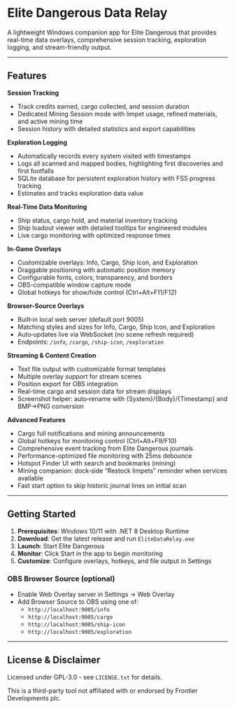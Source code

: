 ﻿# Elite Dangerous Data Relay

A lightweight Windows companion app for Elite Dangerous that provides real-time data overlays, comprehensive session tracking, exploration logging, and stream-friendly output.

---

## Features

**Session Tracking**
- Track credits earned, cargo collected, and session duration
- Dedicated Mining Session mode with limpet usage, refined materials, and active mining time
- Session history with detailed statistics and export capabilities

**Exploration Logging**
- Automatically records every system visited with timestamps
- Logs all scanned and mapped bodies, highlighting first discoveries and first footfalls
- SQLite database for persistent exploration history with FSS progress tracking
- Estimates and tracks exploration data value

**Real-Time Data Monitoring**
- Ship status, cargo hold, and material inventory tracking
- Ship loadout viewer with detailed tooltips for engineered modules
- Live cargo monitoring with optimized response times

**In-Game Overlays**
- Customizable overlays: Info, Cargo, Ship Icon, and Exploration
- Draggable positioning with automatic position memory
- Configurable fonts, colors, transparency, and borders
- OBS-compatible window capture mode
- Global hotkeys for show/hide control (Ctrl+Alt+F11/F12)

**Browser-Source Overlays**
- Built‑in local web server (default port 9005)
- Matching styles and sizes for Info, Cargo, Ship Icon, and Exploration
- Auto‑updates live via WebSocket (no scene refresh required)
- Endpoints: `/info`, `/cargo`, `/ship-icon`, `/exploration`

**Streaming & Content Creation**
- Text file output with customizable format templates
- Multiple overlay support for stream scenes
- Position export for OBS integration
- Real-time cargo and session data for stream displays
- Screenshot helper: auto‑rename with {System}/{Body}/{Timestamp} and BMP→PNG conversion

**Advanced Features**
- Cargo full notifications and mining announcements
- Global hotkeys for monitoring control (Ctrl+Alt+F9/F10)
- Comprehensive event tracking from Elite Dangerous journals
- Performance-optimized file monitoring with 25ms debounce
- Hotspot Finder UI with search and bookmarks (mining)
- Mining companion: dock‑side “Restock limpets” reminder when services available
- Fast start option to skip historic journal lines on initial scan

---

## Getting Started

1. **Prerequisites**: Windows 10/11 with .NET 8 Desktop Runtime
2. **Download**: Get the latest release and run `EliteDataRelay.exe`
3. **Launch**: Start Elite Dangerous
4. **Monitor**: Click Start in the app to begin monitoring
5. **Customize**: Configure overlays, hotkeys, and file output in Settings

### OBS Browser Source (optional)
- Enable Web Overlay server in Settings → Web Overlay
- Add Browser Source to OBS using one of:
  - `http://localhost:9005/info`
  - `http://localhost:9005/cargo`
  - `http://localhost:9005/ship-icon`
  - `http://localhost:9005/exploration`

---

## License & Disclaimer

Licensed under GPL-3.0 - see `LICENSE.txt` for details.

This is a third-party tool not affiliated with or endorsed by Frontier Developments plc.
